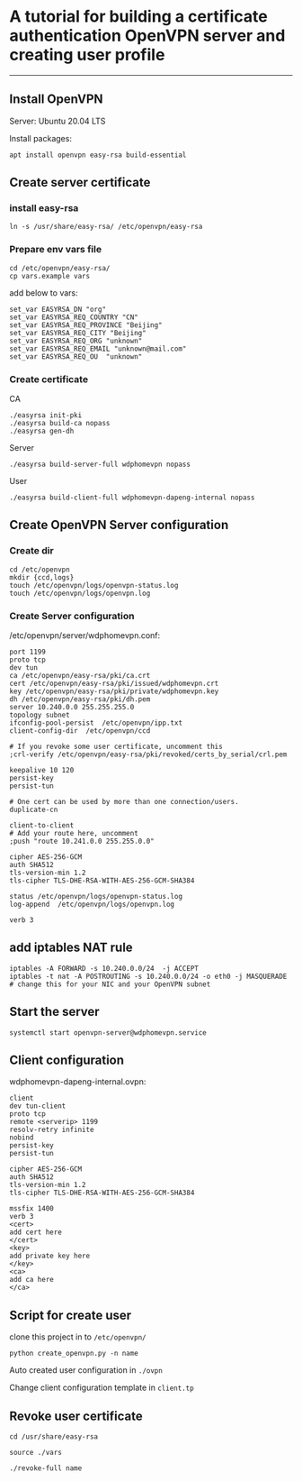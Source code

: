 
# A tutorial for building a certificate authentication  OpenVPN server and creating user profile
----------

## Install  OpenVPN

Server: Ubuntu 20.04 LTS

Install packages:

```shell
apt install openvpn easy-rsa build-essential
```

## Create server certificate

### install easy-rsa

```shell
ln -s /usr/share/easy-rsa/ /etc/openvpn/easy-rsa
```

### Prepare env vars file

```shell
cd /etc/openvpn/easy-rsa/
cp vars.example vars
```

add below to vars:

```shell
set_var EASYRSA_DN "org"
set_var EASYRSA_REQ_COUNTRY "CN"
set_var EASYRSA_REQ_PROVINCE "Beijing"
set_var EASYRSA_REQ_CITY "Beijing"
set_var EASYRSA_REQ_ORG "unknown"
set_var EASYRSA_REQ_EMAIL "unknown@mail.com"
set_var EASYRSA_REQ_OU  "unknown"
```

### Create certificate

CA

```shell
./easyrsa init-pki
./easyrsa build-ca nopass
./easyrsa gen-dh
```

Server

```shell
./easyrsa build-server-full wdphomevpn nopass
```

User

```shell
./easyrsa build-client-full wdphomevpn-dapeng-internal nopass
```

## Create OpenVPN Server configuration

### Create dir

```shell
cd /etc/openvpn
mkdir {ccd,logs}
touch /etc/openvpn/logs/openvpn-status.log
touch /etc/openvpn/logs/openvpn.log
```

### Create Server configuration

/etc/openvpn/server/wdphomevpn.conf:

```shell
port 1199
proto tcp
dev tun
ca /etc/openvpn/easy-rsa/pki/ca.crt
cert /etc/openvpn/easy-rsa/pki/issued/wdphomevpn.crt
key /etc/openvpn/easy-rsa/pki/private/wdphomevpn.key
dh /etc/openvpn/easy-rsa/pki/dh.pem
server 10.240.0.0 255.255.255.0
topology subnet
ifconfig-pool-persist  /etc/openvpn/ipp.txt
client-config-dir  /etc/openvpn/ccd

# If you revoke some user certificate, uncomment this
;crl-verify /etc/openvpn/easy-rsa/pki/revoked/certs_by_serial/crl.pem

keepalive 10 120
persist-key
persist-tun

# One cert can be used by more than one connection/users.
duplicate-cn

client-to-client
# Add your route here, uncomment
;push "route 10.241.0.0 255.255.0.0"

cipher AES-256-GCM
auth SHA512
tls-version-min 1.2
tls-cipher TLS-DHE-RSA-WITH-AES-256-GCM-SHA384

status /etc/openvpn/logs/openvpn-status.log
log-append  /etc/openvpn/logs/openvpn.log

verb 3
```

## add iptables NAT rule

```shell
iptables -A FORWARD -s 10.240.0.0/24  -j ACCEPT
iptables -t nat -A POSTROUTING -s 10.240.0.0/24 -o eth0 -j MASQUERADE # change this for your NIC and your OpenVPN subnet
```

## Start the server

```shell
systemctl start openvpn-server@wdphomevpn.service
```

## Client configuration

wdphomevpn-dapeng-internal.ovpn:

```shell
client
dev tun-client
proto tcp
remote <serverip> 1199
resolv-retry infinite
nobind
persist-key
persist-tun

cipher AES-256-GCM
auth SHA512
tls-version-min 1.2
tls-cipher TLS-DHE-RSA-WITH-AES-256-GCM-SHA384

mssfix 1400
verb 3
<cert>
add cert here
</cert>
<key>
add private key here
</key>
<ca>
add ca here
</ca>
```

## Script for create user

clone this project in to `/etc/openvpn/`

```shell
python create_openvpn.py -n name
```

Auto created user configuration in `./ovpn`

Change client configuration template in `client.tp`

## Revoke user certificate

```shell
cd /usr/share/easy-rsa

source ./vars

./revoke-full name
```